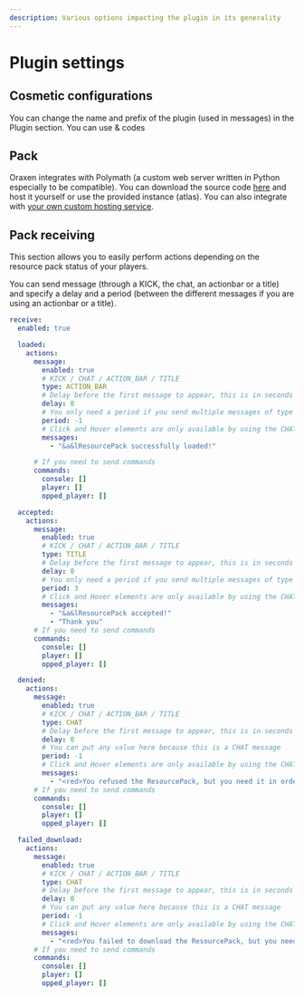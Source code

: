 ```yaml
---
description: Various options impacting the plugin in its generality
---
```


# Plugin settings

## Cosmetic configurations

You can change the name and prefix of the plugin \(used in messages\) in the Plugin section. You can use & codes 

## Pack

Oraxen integrates with Polymath \(a custom web server written in Python especially to be compatible\). You can download the source code [here](https://github.com/Th0rgal/Polymath/) and host it yourself or use the provided instance \(atlas\). You can also integrate with [your own custom hosting service](../developers/custom-hosting-service.md).

## Pack receiving

This section allows you to easily perform actions depending on the resource pack status of your players.

You can send message \(through a KICK, the chat, an actionbar or a title\) and specify a delay and a period \(between the different messages if you are using an actionbar or a title\).

```yaml
receive:
  enabled: true

  loaded:
    actions:
      message:
        enabled: true
        # KICK / CHAT / ACTION_BAR / TITLE
        type: ACTION_BAR
        # Delay before the first message to appear, this is in seconds
        delay: 0
        # You only need a period if you send multiple messages of type ACTION_BAR or TITLE
        period: -1
        # Click and Hover elements are only available by using the CHAT type
        messages:
          - "&a&lResourcePack successfully loaded!"

      # If you need to send commands
      commands:
        console: []
        player: []
        opped_player: []

  accepted:
    actions:
      message:
        enabled: true
        # KICK / CHAT / ACTION_BAR / TITLE
        type: TITLE
        # Delay before the first message to appear, this is in seconds
        delay: 0
        # You only need a period if you send multiple messages of type ACTION_BAR or TITLE
        period: 3
        # Click and Hover elements are only available by using the CHAT type
        messages:
          - "&a&lResourcePack accepted!"
          - "Thank you"
      # If you need to send commands
      commands:
        console: []
        player: []
        opped_player: []

  denied:
    actions:
      message:
        enabled: true
        # KICK / CHAT / ACTION_BAR / TITLE
        type: CHAT
        # Delay before the first message to appear, this is in seconds
        delay: 0
        # You can put any value here because this is a CHAT message
        period: -1
        # Click and Hover elements are only available by using the CHAT type
        messages:
          - "<red>You refused the ResourcePack, but you need it in order to see the new items. Please </red><click:run_command:/oraxen pack><hover:show_text:\"<green>Display more informations\"><green><bold>CLICK HERE</bold></hover></click> <red>or type <bold>/o pack"
      # If you need to send commands
      commands:
        console: []
        player: []
        opped_player: []

  failed_download:
    actions:
      message:
        enabled: true
        # KICK / CHAT / ACTION_BAR / TITLE
        type: CHAT
        # Delay before the first message to appear, this is in seconds
        delay: 0
        # You can put any value here because this is a CHAT message
        period: -1
        # Click and Hover elements are only available by using the CHAT type
        messages:
          - "<red>You failed to download the ResourcePack, but you need it in order to see the new items. Please </red><click:run_command:/oraxen pack getpack><hover:show_text:\"<red>/!\\ loading the resourcepack from the game can cause lags\"><red><bold>CLICK HERE</bold></hover></click> <red>to retry or type <bold>/o pack</bold> and download it from the internet"
      # If you need to send commands
      commands:
        console: []
        player: []
        opped_player: []
```



